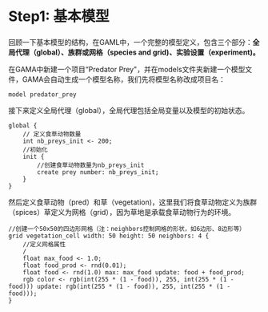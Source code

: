# Step1: 基本模型

### 

回顾一下基本模型的结构，在GAML中，一个完整的模型定义，包含三个部分：**全局代理（global）、族群或网格（species and grid\)、实验设置（experiment\)。**

在GAMA中新建一个项目“Predator Prey"，并在models文件夹新建一个模型文件，GAMA会自动生成一个模型名称，我们先将模型名称改成项目名：

```text
model predator_prey
```

接下来定义全局代理（global），全局代理包括全局变量以及模型的初始状态。

```text
global {
	// 定义食草动物数量
	int nb_preys_init <- 200;
	//初始化
	init {
		//创建食草动物数量为nb_preys_init
		create prey number: nb_preys_init;
	}
}
```

然后定义食草动物（pred）和草（vegetation\)，这里我们将食草动物定义为族群（spices）草定义为网格（grid），因为草地是承载食草动物行为的环境。

```text
//创建一个50x50的四边形网格（注：neighbors控制网格的形状，如6边形、8边形等）
grid vegetation_cell width: 50 height: 50 neighbors: 4 {
	//定义网格属性
	/
	float max_food <- 1.0;
	float food_prod <- rnd(0.01);
	float food <- rnd(1.0) max: max_food update: food + food_prod;
	rgb color <- rgb(int(255 * (1 - food)), 255, int(255 * (1 - food))) update: rgb(int(255 * (1 - food)), 255, int(255 * (1 - food)));
}
```

